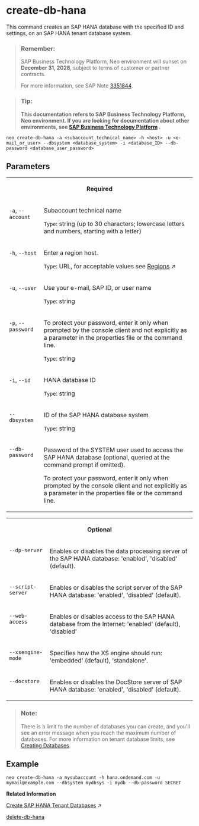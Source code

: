 <!-- loiof64390e250cc4dcf8d9046192957d26a -->

# create-db-hana

This command creates an SAP HANA database with the specified ID and settings, on an SAP HANA tenant database system.



> ### Remember:  
> SAP Business Technology Platform, Neo environment will sunset on **December 31, 2028**, subject to terms of customer or partner contracts.
> 
> For more information, see SAP Note [3351844](https://me.sap.com/notes/3351844).

> ### Tip:  
> **This documentation refers to SAP Business Technology Platform, Neo environment. If you are looking for documentation about other environments, see [SAP Business Technology Platform](https://help.sap.com/docs/btp/sap-business-technology-platform/sap-business-technology-platform?version=Cloud) .**



```
neo create-db-hana -a <subaccount_technical_name> -h <host> -u <e-mail_or_user> --dbsystem <database_system> -i <database_ID> --db-password <database_user_password>
```



## Parameters


<table>
<tr>
<th valign="top" colspan="2">

Required

</th>
</tr>
<tr>
<td valign="top">

`-a`, `--account`

</td>
<td valign="top">

Subaccount technical name

`Type`: string \(up to 30 characters; lowercase letters and numbers, starting with a letter\)

</td>
</tr>
<tr>
<td valign="top">

`-h`, `--host`

</td>
<td valign="top">

Enter a region host.

`Type`: URL, for acceptable values see [Regions](https://help.sap.com/viewer/65de2977205c403bbc107264b8eccf4b/Cloud/en-US/350356d1dc314d3199dca15bd2ab9b0e.html "You can deploy applications in different regions. Each region represents a geographical location (for example, Europe, US East) where applications, data, or services are hosted.") :arrow_upper_right:

</td>
</tr>
<tr>
<td valign="top">

`-u`, `--user`

</td>
<td valign="top">

Use your e-mail, SAP ID, or user name

`Type`: string

</td>
</tr>
<tr>
<td valign="top">

`-p`, `--password`

</td>
<td valign="top">

To protect your password, enter it only when prompted by the console client and not explicitly as a parameter in the properties file or the command line.

`Type`: string

</td>
</tr>
<tr>
<td valign="top">

`-i`, `--id`

</td>
<td valign="top">

HANA database ID

`Type`: string

</td>
</tr>
<tr>
<td valign="top">

`--dbsystem`

</td>
<td valign="top">

ID of the SAP HANA database system

`Type`: string

</td>
</tr>
<tr>
<td valign="top">

`--db-password`

</td>
<td valign="top">

Password of the SYSTEM user used to access the SAP HANA database \(optional, queried at the command prompt if omitted\).

To protect your password, enter it only when prompted by the console client and not explicitly as a parameter in the properties file or the command line.

</td>
</tr>
</table>


<table>
<tr>
<th valign="top" colspan="2">

Optional

</th>
</tr>
<tr>
<td valign="top">

`--dp-server` 

</td>
<td valign="top">

Enables or disables the data processing server of the SAP HANA database: 'enabled', 'disabled' \(default\).

</td>
</tr>
<tr>
<td valign="top">

`--script-server` 

</td>
<td valign="top">

Enables or disables the script server of the SAP HANA database: 'enabled', 'disabled' \(default\).

</td>
</tr>
<tr>
<td valign="top">

`--web-access` 

</td>
<td valign="top">

Enables or disables access to the SAP HANA database from the Internet: 'enabled' \(default\), 'disabled'

</td>
</tr>
<tr>
<td valign="top">

`--xsengine-mode` 

</td>
<td valign="top">

Specifies how the XS engine should run: 'embedded' \(default\), 'standalone'.

</td>
</tr>
<tr>
<td valign="top">

`--docstore`

</td>
<td valign="top">

Enables or disables the DocStore server of SAP HANA database: 'enabled', 'disabled' \(default\).

</td>
</tr>
</table>

> ### Note:  
> There is a limit to the number of databases you can create, and you'll see an error message when you reach the maximum number of databases. For more information on tenant database limits, see [Creating Databases](https://help.sap.com/docs/sap-hana-service-for-sap-btp-in-sap-and-microsoft-azure-regions/sap-hana-service-for-sap-btp-in-sap-regions/creating-databases?version=Cloud).



## Example

```
neo create-db-hana -a mysubaccount -h hana.ondemand.com -u mymail@example.com --dbsystem mydbsys -i mydb --db-password SECRET
```

**Related Information**  


[Create SAP HANA Tenant Databases](https://help.sap.com/viewer/d4790b2de2f4429db6f3dff54e4d7b3a/Cloud/en-US/533384eda57e428f98a43815e6a11119.html#loio46af2934d19343ca8250ce288d27ea41 "Use the cockpit to create an SAP HANA tenant database on an SAP HANA database management system in your subaccount in the Neo environment.") :arrow_upper_right:

[delete-db-hana](delete-db-hana-628ae80.md "This command deletes the SAP HANA database with the specified ID on a SAP HANA database system enabled for multitenant database container support.")

